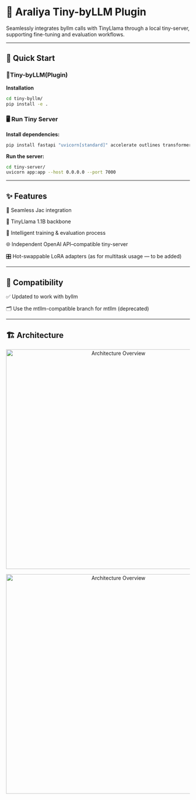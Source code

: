 # 💮 Araliya Tiny-byLLM Plugin

Seamlessly integrates byllm calls with TinyLlama through a local tiny-server, supporting fine-tuning and evaluation workflows.

---

## 🚀 Quick Start


### 🔧Tiny-byLLM(Plugin)

**Installation**
```bash
cd tiny-byllm/
pip install -e .
```

### 🖥️ Run Tiny Server

**Install dependencies:**

```bash
pip install fastapi "uvicorn[standard]" accelerate outlines transformers peft datasets
```

**Run the server:**

```bash
cd tiny-server/
uvicorn app:app --host 0.0.0.0 --port 7000
```
---

## ✨ Features

🔌 Seamless Jac integration

🧠 TinyLlama 1.1B backbone

🔄 Intelligent training & evaluation process

🌐 Independent OpenAI API–compatible tiny-server

🎛 Hot-swappable LoRA adapters (as for multitask usage — to be added)

   
---

## 🔧 Compatibility

✅ Updated to work with byllm

🗂 Use the mtllm-compatible branch for mtllm (deprecated)

---

## 🏗️ Architecture

<p align="center">
  <img src="imgs/pic1.jpg" alt="Architecture Overview" width="600"/>
</p>

<p align="center">
  <img src="imgs/pic2.jpg" alt="Architecture Overview" width="600"/>
</p>


